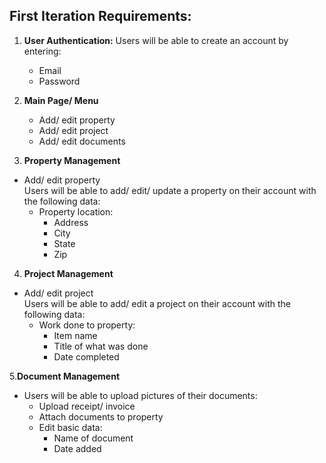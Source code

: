 ## First Iteration Requirements:
1. **User Authentication:**
Users will be able to create an account by entering:
   - Email 
   - Password 

2. **Main Page/ Menu**
   - Add/ edit property
   - Add/ edit project
   - Add/ edit documents
3. **Property Management** 
- Add/ edit property  
   Users will be able to add/ edit/ update a property on their account with the following data:
     - Property location:
       - Address
       - City
       - State
       - Zip 
4. **Project Management**
- Add/ edit project  
   Users will be able to add/ edit a project on their account with the following data:
     - Work done to property:
       - Item name
       - Title of what was done
       - Date completed

5.**Document Management**
- Users will be able to upload pictures of their documents:
  - Upload receipt/ invoice
  - Attach documents to property
  - Edit basic data:
    - Name of document
    - Date added


